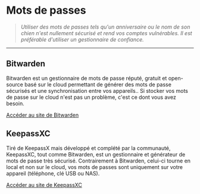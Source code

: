 # Mots de passes

> *Utiliser des mots de passes tels qu'un anniversaire ou le nom de son chien n'est nullement sécurisé et rend vos comptes vulnérables. Il est préférable d'utiliser un gestionnaire de confiance.*

---

## Bitwarden

Bitwarden est un gestionnaire de mots de passe réputé, gratuit et open-source basé sur le cloud permettant de générer des mots de passe sécurisés et une synchronisation entre vos appareils.. Si stocker vos mots de passe sur le cloud n'est pas un problème, c'est ce dont vous avez besoin.

[Accéder au site de Bitwarden](https://bitwarden.com)

## KeepassXC

Tiré de KeepassX mais développé et complété par la communauté, KeepassXC, tout comme Bitwarden, est un gestionnaire et générateur de mots de passe très sécurisé. Contrairement à Bitwarden, celui-ci tourne en local et non sur le cloud, vos mots de passes sont uniquement sur votre appareil (téléphone, clé USB ou NAS).

[Accéder au site de KeepassXC](https://keepassxc.org)
